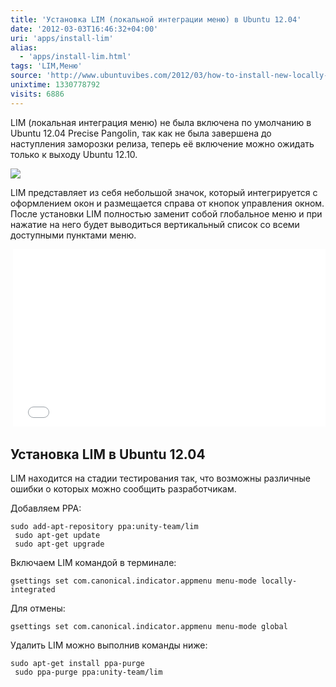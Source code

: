 ```yaml
---
title: 'Установка LIM (локальной интеграции меню) в Ubuntu 12.04'
date: '2012-03-03T16:46:32+04:00'
uri: 'apps/install-lim'
alias: 
  - 'apps/install-lim.html'
tags: 'LIM,Меню'
source: 'http://www.ubuntuvibes.com/2012/03/how-to-install-new-locally-integrated.html'
unixtime: 1330778792
visits: 6886
---
```

LIM (локальная интеграция меню) не была включена по умолчанию в Ubuntu 12.04 Precise Pangolin, так как не была завершена до наступления заморозки релиза, теперь её включение можно ожидать только к выходу Ubuntu 12.10.

[![](img/2012/03/03/16-00/lim-6948815647-o.jpg)](img/2012/03/03/16-00/lim-6948815647-o.jpg)

LIM представляет из себя небольшой значок, который интегрируется с оформлением окон и размещается справа от кнопок управления окном. После установки LIM полностью заменит собой глобальное меню и при нажатие на него будет выводиться вертикальный список со всеми доступными пунктами меню.

 <iframe width="500" height="284" src="//www.youtube.com/embed/qKc7mhy6t2s" frameborder="0" allowfullscreen=""></iframe>

## Установка LIM в Ubuntu 12.04

LIM находится на стадии тестирования так, что возможны различные ошибки о которых можно сообщить разработчикам.

Добавляем PPA:

```
sudo add-apt-repository ppa:unity-team/lim
 sudo apt-get update
 sudo apt-get upgrade
```

Включаем LIM командой в терминале:

```
gsettings set com.canonical.indicator.appmenu menu-mode locally-integrated
```

Для отмены:

```
gsettings set com.canonical.indicator.appmenu menu-mode global
```

Удалить LIM можно выполнив команды ниже:

```
sudo apt-get install ppa-purge
 sudo ppa-purge ppa:unity-team/lim
```
